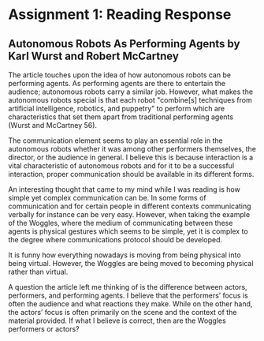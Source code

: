 # Assignment 1: Reading Response

## Autonomous Robots As Performing Agents by Karl Wurst and Robert McCartney

The article touches upon the idea of how autonomous robots can be performing agents. As performing agents are there to entertain the audience; autonomous robots carry a similar job. However, what makes the autonomous robots special is that each robot "combine[s] techniques from artificial intelligence, robotics, and puppetry" to perform which are characteristics that set them apart from traditional performing agents (Wurst and McCartney 56). 

The communication element seems to play an essential role in the autonomous robots whether it was among other performers themselves, the director, or the audience in general. I believe this is because interaction is a vital characteristic of autonomous robots and for it to be a successful interaction, proper communication should be available in its different forms.

An interesting thought that came to my mind while I was reading is how simple yet complex communication can be. In some forms of communication and for certain people in different contexts communicating verbally for instance can be very easy. However, when taking the example of the Woggles, where the medium of communicating between these agents is physical gestures which seems to be simple, yet it is complex to the degree where communications protocol should be developed.

It is funny how everything nowadays is moving from being physical into being virtual. However, the Woggles are being moved to becoming physical rather than virtual. 




A question the article left me thinking of is the difference between actors, performers, and performing agents. I believe that the performers’ focus is often the audience and what reactions they make. While on the other hand, the actors’ focus is often primarily on the scene and the context of the material provided. If what I believe is correct, then are the Woggles performers or actors?
